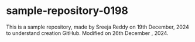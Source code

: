 # sample-repository-0198
This is a sample repository, made by Sreeja Reddy on 19th December, 2024 to understand creation GitHub. Modified on 26th December , 2024.
